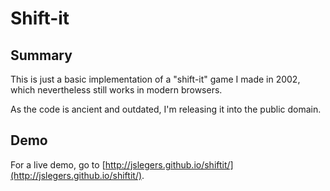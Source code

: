 # Shift-it

## Summary

This is just a basic implementation of a "shift-it" game I made in 2002, which nevertheless still works in modern browsers.

As the code is ancient and outdated, I'm releasing it into the public domain.


## Demo

For a live demo, go to [http://jslegers.github.io/shiftit/](http://jslegers.github.io/shiftit/).
